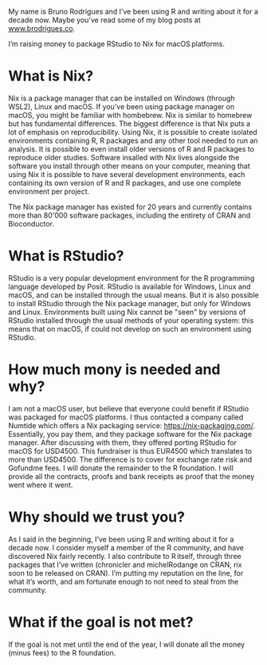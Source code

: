 My name is Bruno Rodrigues and I’ve been using R and writing about it for a decade now. Maybe you’ve read some of my blog posts at www.brodrigues.co.

I’m raising money to package RStudio to Nix for macOS platforms.

# What is Nix?

Nix is a package manager that can be installed on Windows (through WSL2), Linux and macOS. If you’ve been using package manager on macOS, you
might be familiar with hombebrew. Nix is similar to homebrew but has fundamental differences. The biggest difference is that Nix puts a lot
of emphasis on reproducibility. Using Nix, it is possible to create isolated environments containing R, R packages and any other
tool needed to run an analysis. It is possible to even install older versions of R and R packages to reproduce older studies.
Software insalled with Nix lives alongside the software you install through other means on your computer, meaning that using Nix it is possible
to have several development environments, each containing its own version of R and R packages, and use one complete environment per project.

The Nix package manager has existed for 20 years and currently contains more than 80'000 software packages, including the entirety of CRAN
and Bioconductor.

# What is RStudio?

RStudio is a very popular development environment for the R programming language developed by Posit. RStudio is available for Windows, Linux
and macOS, and can be installed through the usual means. But it is also possible to install RStudio through the Nix package manager, but only
for Windows and Linux. Environments built using Nix cannot be "seen" by versions of RStudio installed through the usual methods of your 
operating system: this means that on macOS, if could not develop on such an environment using RStudio.

# How much mony is needed and why?

I am not a macOS user, but believe that everyone could benefit if RStudio was packaged for macOS platforms. I thus contacted a company
called Numtide which offers a Nix packaging service: https://nix-packaging.com/. Essentially, you pay them, and they package software
for the Nix package manager. After discussing with them, they offered porting RStudio for macOS for USD4500. This fundraiser is thus
EUR4500 which translates to more than USD4500. The difference is to cover for exchange rate risk and Gofundme fees. I will donate
the remainder to the R foundation. I will provide all the contracts, proofs and bank receipts as proof that the money went where it went.

# Why should we trust you?

As I said in the beginning, I’ve been using R and writing about it for a decade now. I consider myself a member of the R community,
and have discovered Nix fairly recently. I also contribute to R itself, through three packages that I’ve written (chronicler and michelRodange 
on CRAN, rix soon to be released on CRAN). I’m putting my reputation on the line, for what it’s worth, and am fortunate enough to not need
to steal from the community.

# What if the goal is not met?

If the goal is not met until the end of the year, I will donate all the money (minus fees) to the R foundation.
